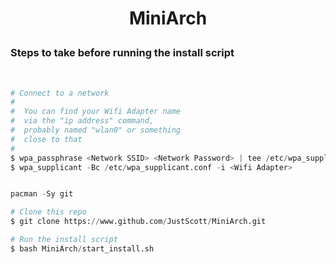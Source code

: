 # <p align='center'>MiniArch</p>

<h3>Steps to take before running the install script</h3>
<br>

```python
# Connect to a network
#
#  You can find your Wifi Adapter name
#  via the "ip address" command, 
#  probably named "wlan0" or something
#  close to that 
#
$ wpa_passphrase <Network SSID> <Network Password> | tee /etc/wpa_supplicant.conf
$ wpa_supplicant -Bc /etc/wpa_supplicant.conf -i <Wifi Adapter>


pacman -Sy git

# Clone this repo
$ git clone https://www.github.com/JustScott/MiniArch.git

# Run the install script
$ bash MiniArch/start_install.sh

```

